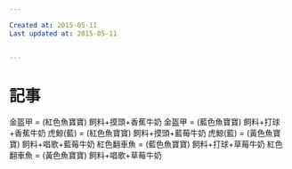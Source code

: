 ```yaml
---

Created at: 2015-05-11
Last updated at: 2015-05-11


---
```


# 記事


金盔甲 = (紅色魚寶寶) 飼料+摸頭+香蕉牛奶
金盔甲 = (藍色魚寶寶) 飼料+打球+香蕉牛奶
虎鯨(藍) = (紅色魚寶寶) 飼料+摸頭+藍莓牛奶
虎鯨(藍) = (黃色魚寶寶) 飼料+唱歌+藍莓牛奶
紅色翻車魚 = (藍色魚寶寶) 飼料+打球+草莓牛奶
紅色翻車魚 = (黃色魚寶寶) 飼料+唱歌+草莓牛奶

